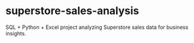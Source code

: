 # superstore-sales-analysis
SQL + Python + Excel project analyzing Superstore sales data for business insights.
